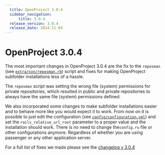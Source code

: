 ```yaml
---
  title: OpenProject 3.0.4
  sidebar_navigation:
      title: 3.0.4
  release_version: 3.0.4
  release_date: 2014-11-04
---
```



# OpenProject 3.0.4

The most important changes in OpenProject 3.0.4 are the fix to the
`reposman` (see
[`extra/svn/reposman.rb`](https://github.com/opf/openproject/blob/dev/extra/svn/reposman.rb#L103))
script and fixes for making OpenProject subfolder installations less of
a hassle.

The `reposman` script was setting the wrong file (system) permissions
for private repositories, which resulted in public and private
repositories to always have the same file (system) permissions defined.

We also incorporated some changes to make subfolder installations easier
and to behave more like you would expect it to work. From now on it is
possible to just edit the configuration (see
[`config/configuration.yml`](https://github.com/opf/openproject/blob/dev/config/configuration.yml.example#L122))
and set the `rails_relative_url_root` parameter to a proper value and
the installation should work. There is no need to change the`config.ru`
file or other configurations anymore. Regardless of whether you are
using passenger or any other application server.

For a full list of fixes we made please see the [changelog
v 3.0.4](https://community.openproject.com/versions/316)


